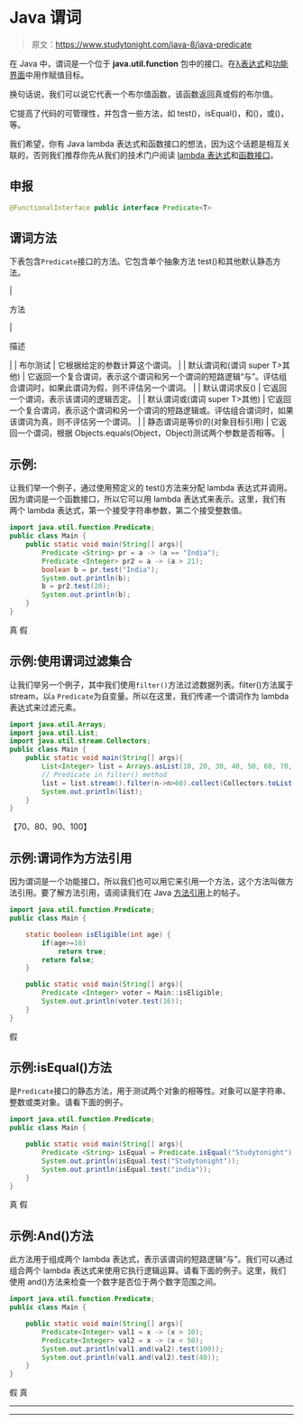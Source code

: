 # Java 谓词

> 原文：<https://www.studytonight.com/java-8/java-predicate>

在 Java 中，谓词是一个位于 **java.util.function** 包中的接口。在[λ表达式](https://www.studytonight.com/java-8/java-8-lambda-expression)和[功能界面](https://www.studytonight.com/java-8/java-8-functional-interface)中用作赋值目标。

换句话说，我们可以说它代表一个布尔值函数，该函数返回真或假的布尔值。

它提高了代码的可管理性，并包含一些方法，如 test()，isEqual()，和()，或()，等。

我们希望，你有 Java lambda 表达式和函数接口的想法，因为这个话题是相互关联的，否则我们推荐你先从我们的技术门户阅读 [lambda 表达式](http://www.studytonight.com/java-8/java-8-lambda-expression)和[函数接口](http://www.studytonight.com/java-8/java-8-functional-interface)。

## 申报

```java
@FunctionalInterface public interface Predicate<T>
```

## 谓词方法

下表包含`Predicate`接口的方法。它包含单个抽象方法 test()和其他默认静态方法。

| 

方法

 | 

描述

 |
| 布尔测试 | 它根据给定的参数计算这个谓词。 |
| 默认谓词<t>和(谓词 super T>其他)</t> | 它返回一个复合谓词，表示这个谓词和另一个谓词的短路逻辑“与”。评估组合谓词时，如果此谓词为假，则不评估另一个谓词。 |
| 默认谓词<t>求反()</t> | 它返回一个谓词，表示该谓词的逻辑否定。 |
| 默认谓词<t>或(谓词 super T>其他)</t> | 它返回一个复合谓词，表示这个谓词和另一个谓词的短路逻辑或。评估组合谓词时，如果该谓词为真，则不评估另一个谓词。 |
| 静态<t>谓词<t>是等价的(对象目标引用)</t></t> | 它返回一个谓词，根据 Objects.equals(Object，Object)测试两个参数是否相等。 |

## 示例:

让我们举一个例子，通过使用预定义的 test()方法来分配 lambda 表达式并调用。因为谓词是一个函数接口，所以它可以用 lambda 表达式来表示。这里，我们有两个 lambda 表达式，第一个接受字符串参数，第二个接受整数值。

```java
import java.util.function.Predicate;
public class Main {
	public static void main(String[] args){
		Predicate <String> pr = a -> (a == "India");
		Predicate <Integer> pr2 = a -> (a > 21);
		boolean b = pr.test("India");
		System.out.println(b);
		b = pr2.test(20);
		System.out.println(b);
	}
}
```

真
假

## 示例:使用谓词过滤集合

让我们举另一个例子，其中我们使用`filter()`方法过滤数据列表。filter()方法属于 stream，以`a` `Predicate`为自变量。所以在这里，我们传递一个谓词作为 lambda 表达式来过滤元素。

```java
import java.util.Arrays;
import java.util.List;
import java.util.stream.Collectors;
public class Main {
	public static void main(String[] args){
        List<Integer> list = Arrays.asList(10, 20, 30, 40, 50, 60, 70, 80, 90, 100);
        // Predicate in filter() method
        list = list.stream().filter(n->n>60).collect(Collectors.toList());
        System.out.println(list);
	}
}
```

【70、80、90、100】

## 示例:谓词作为方法引用

因为谓词是一个功能接口，所以我们也可以用它来引用一个方法，这个方法叫做方法引用。要了解方法引用，请阅读我们在 Java [方法引用](https://www.studytonight.com/java-8/java-8-method-reference)上的帖子。

```java
import java.util.function.Predicate;
public class Main {

	static boolean isEligible(int age) {
		if(age>=18)
			return true;
		return false;
	}

	public static void main(String[] args){
        Predicate <Integer> voter = Main::isEligible;
        System.out.println(voter.test(16));
	}
}
```

假

## 示例:isEqual()方法

是`Predicate`接口的静态方法，用于测试两个对象的相等性。对象可以是字符串、整数或类对象。请看下面的例子。

```java
import java.util.function.Predicate;
public class Main {

	public static void main(String[] args){
        Predicate <String> isEqual = Predicate.isEqual("Studytonight");
        System.out.println(isEqual.test("Studytonight"));
        System.out.println(isEqual.test("india"));
	}
}
```

真
假

## 示例:And()方法

此方法用于组成两个 lambda 表达式，表示该谓词的短路逻辑“与”。我们可以通过组合两个 lambda 表达式来使用它执行逻辑运算。请看下面的例子。这里，我们使用 and()方法来检查一个数字是否位于两个数字范围之间。

```java
import java.util.function.Predicate;
public class Main {

	public static void main(String[] args){
		Predicate<Integer> val1 = x -> (x > 10);
        Predicate<Integer> val2 = x -> (x < 50); 
        System.out.println(val1.and(val2).test(100));  
        System.out.println(val1.and(val2).test(40));
	}
}
```

假
真

* * *

* * *